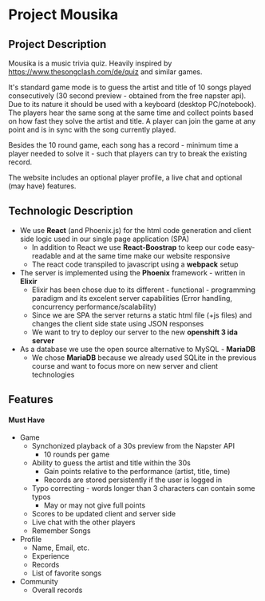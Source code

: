 # Project Mousika

## Project Description

Mousika is a music trivia quiz. Heavily inspired by https://www.thesongclash.com/de/quiz and similar games.

It's standard game mode is to guess the artist and title of 10 songs played consecutively (30 second  preview - obtained from the free napster api). Due to its nature it should be used with a keyboard (desktop PC/notebook). The players hear the same song at the same time and collect points based on how fast they solve the artist and title. A player can join the game at any point and is in sync with the song currently played.

Besides the 10 round game, each song has a record - minimum time a player needed to solve it - such that players can try to break the existing record.

The website includes an optional player profile, a live chat and optional (may have) features.



## Technologic Description

- We use **React** (and Phoenix.js) for the html code generation and client side logic used in our single page application (SPA)
  - In addition to React we use **React-Boostrap** to keep our code easy-readable and at the same time make our website responsive
  - The react code transpiled to javascript using a **webpack** setup
- The server is implemented using the **Phoenix** framework - written in **Elixir**
  - Elixir has been chose due to its different - functional - programming paradigm and its excelent server capabilities (Error handling, concurrency performance/scalability)
  - Since we are SPA the server returns a static html file (+js files) and changes the client side state using JSON responses 
  - We want to try to deploy our server to the new **openshift 3 ida server**
- As a database we use the open source alternative to MySQL - **MariaDB**
  - We chose **MariaDB** because we already used SQLite in the previous course and want to focus more on new server and client technologies



## Features

#### Must Have

- Game
  - Synchonized playback of a 30s preview from the Napster API 
    - 10 rounds per game
  - Ability to guess the artist and title within the 30s
    - Gain points relative to the performance (artist, title, time)
    - Records are stored persistently if the user is logged in
  - Typo correcting - words longer than 3 characters can contain some typos
    - May or may not give full points
  - Scores to be updated client and server side
  - Live chat with the other players
  - Remember Songs
- Profile
  - Name, Email, etc.
  - Experience
  - Records
  - List of favorite songs
- Community
  - Overall records


